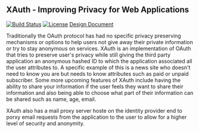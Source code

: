 ## XAuth - Improving Privacy for Web Applications
[![Build Status](https://travis-ci.org/abhinavtripathy/XAuth.svg?branch=master)](https://travis-ci.org/abhinavtripathy/XAuth)
[![License](http://img.shields.io/badge/License-MIT-brightgreen.svg)](./LICENSE)
[Design Document](https://docs.google.com/document/d/1risPVaKwMGAxjHQHAPwbsZ5wf7VXmoseCP-FbvIDilA/edit?usp=sharing)

Traditionally the OAuth protocol has had no specific privacy preserving mechanisms or options to help users not give away their private information or try to stay anonymous on services. XAuth is an implementation of OAuth that tries to preserve user's privacy while still giving the third party application an anonymous hashed ID to which the application associated all the user attributes to. A specific example of this is a news site who doesn't need to know you are but needs to know attributes such as paid or unpaid subscriber. Some more upcoming features of XAuth include having the ability to share your information if the user feels they want to share their information and also being able to choose what part of their information can be shared such as name, age, email. 

XAuth also has a mail proxy server hoste on the identity provider end to porxy email requests from the application to the user to allow for a higher level of security and anonymity. 

<!-- 
### Auth Server Setup 

To Install all the dependencies through NPM:

`npm install`

To deploy to Google Cloud:

`gcloud functions deploy auth --runtime nodejs8 --trigger-http`

`gcloud functions deploy signin --runtime nodejs8 --trigger-http`

`gcloud functions deploy token --runtime nodejs8 --trigger-http`


To test the functions:

`https://[gcp-region]-[project-name].cloudfunctions.net/token`

`https://[gcp-region]-[project-name].cloudfunctions.net/signin`

`https://[gcp-region]-[project-name].cloudfunctions.net/auth` -->
